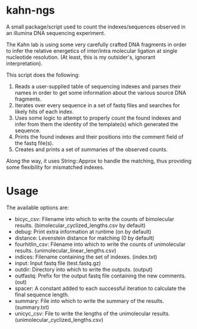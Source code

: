 # kahn-ngs

A small package/script used to count the indexes/sequences observed in an
illumina DNA sequencing experiment.

The Kahn lab is using some very carefully crafted DNA fragments in order to
infer the relative energetics of inter/intra molecular ligation at single
nucleotide resolution.  (At least, this is my outsider's, ignorant
interpretation).

This script does the following:

1.  Reads a user-supplied table of sequencing indexes and parses their names in
    order to get some information about the various source DNA fragments.
2.  Iterates over every sequence in a set of fastq files and searches for likely
    hits of each index.
3.  Uses some logic to attempt to properly count the found indexes and infer
    from them the identity of the template(s) which generated the sequence.
4.  Prints the found indexes and their positions into the comment field of the
    fastq file(s).
5.  Creates and prints a set of summaries of the observed counts.

Along the way, it uses String::Approx to handle the matching, thus providing
some flexibility for mismatched indexes.

# Usage

The available options are:

* bicyc_csv:  Filename into which to write the counts of bimolecular results.
  (bimolecular_cyclized_lengths.csv by default)
* debug:  Print extra information at runtime (on by default)
* distance:  Levenstein distance for matching (0 by default)
* fourhitlin_csv:  Filename into which to write the counts of unimolecular
  results.  (unimolecular_linear_lengths.csv)
* indices:  Filename containing the set of indexes. (index.txt)
* input:  Input fastq file (test.fastq.gz)
* outdir:  Directory into which to write the outputs. (output)
* outfastq:  Prefix for the output fastq file containing the new comments. (out)
* spacer:  A constant added to each successful iteration to calculate the final
    sequence length.
* summary:  File into which to write the summary of the results. (summary.txt)
* unicyc_csv:  File to write the lengths of the unimolecular
  results. (unimolecular_cyclized_lengths.csv)

